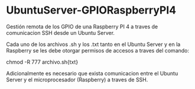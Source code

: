 # UbuntuServer-GPIORaspberryPI4
Gestión remota de los GPIO de una Raspberry PI 4 a traves de comunicacion SSH desde un Ubuntu Server.

Cada uno de los archivos .sh y los .txt tanto en el Ubuntu Server y en la Raspberry se les debe otorgar permisos de accesos a traves del comando:

chmod -R 777 archivo.sh{txt}

Adicionalmente es necesario que exista comunicacion entre el Ubuntu Server y el microprocesador (Raspberry) a traves de SSH.
